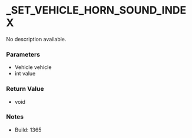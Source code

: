 # _SET_VEHICLE_HORN_SOUND_INDEX

No description available.

### Parameters
* Vehicle vehicle
* int value

### Return Value
* void

### Notes
* Build: 1365

